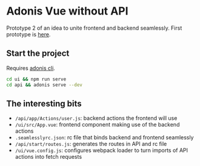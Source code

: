 # Adonis Vue without API

Prototype 2 of an idea to unite frontend and backend seamlessly. First prototype is [here](https://github.com/MZanggl/byebye-api-prototype).

## Start the project

Requires [adonis cli](https://adonisjs.com/docs/4.1/installation#_installing_adonisjs).

```bash
cd ui && npm run serve
cd api && adonis serve --dev
```

## The interesting bits

- `/api/app/Actions/user.js`: backend actions the frontend will use
- `/ui/src/App.vue`: frontend component making use of the backend actions
- `.seamlesslyrc.json`: rc file that binds backend and frontend seamlessly
- `/api/start/routes.js`: generates the routes in API and rc file
- `/ui/vue.config.js`: configures webpack loader to turn imports of API actions into fetch requests